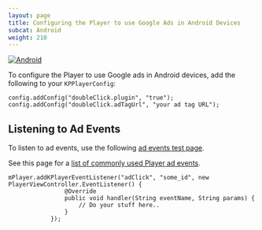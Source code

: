 ```yaml
---
layout: page
title: Configuring the Player to use Google Ads in Android Devices
subcat: Android
weight: 210
---
```


[![Android](https://img.shields.io/badge/Android-Supported-green.svg)](https://github.com/kaltura/player-sdk-native-ios)

To configure the Player to use Google ads in Android devices, add the following to your `KPPlayerConfig`:

```
config.addConfig("doubleClick.plugin", "true");
config.addConfig("doubleClick.adTagUrl", "your ad tag URL");
```
## Listening to Ad Events  

To listen to ad events, use the following [ad events test page](http://player.kaltura.com/modules/DoubleClick/tests/DoubleClickAdEvents.qunit.html).

See this page for a [list of commonly used Player ad events](https://github.com/kaltura/DeveloperPortalDocs/blob/master/documentation/04_Web-Video-Player/Kaltura-Media-Player-API.md).

```
mPlayer.addKPlayerEventListener("adClick", "some_id", new PlayerViewController.EventListener() {
                @Override
                public void handler(String eventName, String params) {
                    // Do your stuff here..
                }
            });
```
